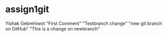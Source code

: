 # assign1git
Yishak Gebrehiwot
"First Comment"
"Testbranch change"
"new git branch on GitHub"
"This is a change on newbranch"



